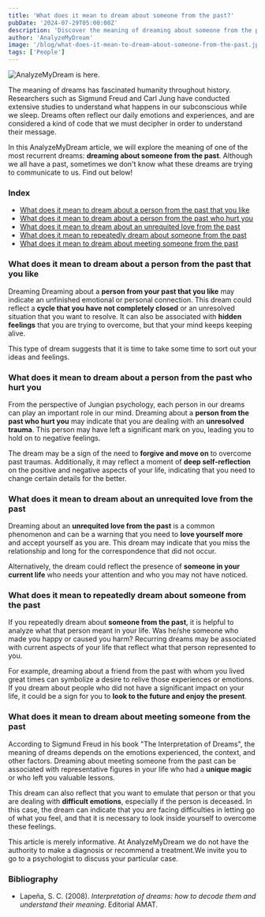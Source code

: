 ```yaml
---
title: 'What does it mean to dream about someone from the past?'
pubDate: '2024-07-29T05:00:00Z'
description: 'Discover the meaning of dreaming about someone from the past, from old flames to people who hurt you.'
author: 'AnalyzeMyDream'
image: '/blog/what-does-it-mean-to-dream-about-someone-from-the-past.jpeg'
tags: ['People']
---
```


![AnalyzeMyDream is here.](/blog/what-does-it-mean-to-dream-about-someone-from-the-past.jpeg)

The meaning of dreams has fascinated humanity throughout history. Researchers such as Sigmund Freud and Carl Jung have conducted extensive studies to understand what happens in our subconscious while we sleep. Dreams often reflect our daily emotions and experiences, and are considered a kind of code that we must decipher in order to understand their message.

In this AnalyzeMyDream article, we will explore the meaning of one of the most recurrent dreams: **dreaming about someone from the past**. Although we all have a past, sometimes we don't know what these dreams are trying to communicate to us. Find out below!

### Index

- [What does it mean to dream about a person from the past that you like](#what-does-it-mean-to-dream-about-a-person-from-the-past-that-you-like)
- [What does it mean to dream about a person from the past who hurt you](#what-does-it-mean-to-dream-about-a-person-from-the-past-who-hurt-you)
- [What does it mean to dream about an unrequited love from the past](#what-does-it-mean-to-dream-about-an-unrequited-love-from-the-past)
- [What does it mean to repeatedly dream about someone from the past](#what-does-it-mean-to-repeatedly-dream-about-someone-from-the-past)
- [What does it mean to dream about meeting someone from the past](#what-does-it-mean-to-dream-about-meeting-someone-from-the-past)

### What does it mean to dream about a person from the past that you like

Dreaming Dreaming about a **person from your past that you like** may indicate an unfinished emotional or personal connection. This dream could reflect a **cycle that you have not completely closed** or an unresolved situation that you want to resolve. It can also be associated with **hidden feelings** that you are trying to overcome, but that your mind keeps keeping alive.

This type of dream suggests that it is time to take some time to sort out your ideas and feelings. 

### What does it mean to dream about a person from the past who hurt you

From the perspective of Jungian psychology, each person in our dreams can play an important role in our mind. Dreaming about a **person from the past who hurt you** may indicate that you are dealing with an **unresolved trauma**. This person may have left a significant mark on you, leading you to hold on to negative feelings.

The dream may be a sign of the need to **forgive and move on** to overcome past traumas. Additionally, it may reflect a moment of **deep self-reflection** on the positive and negative aspects of your life, indicating that you need to change certain details for the better.

### What does it mean to dream about an unrequited love from the past

Dreaming about an **unrequited love from the past** is a common phenomenon and can be a warning that you need to **love yourself more** and accept yourself as you are. This dream may indicate that you miss the relationship and long for the correspondence that did not occur.

Alternatively, the dream could reflect the presence of **someone in your current life** who needs your attention and who you may not have noticed.

### What does it mean to repeatedly dream about someone from the past

If you repeatedly dream about **someone from the past**, it is helpful to analyze what that person meant in your life. Was he/she someone who made you happy or caused you harm? Recurring dreams may be associated with current aspects of your life that reflect what that person represented to you.

For example, dreaming about a friend from the past with whom you lived great times can symbolize a desire to relive those experiences or emotions. If you dream about people who did not have a significant impact on your life, it could be a sign for you to **look to the future and enjoy the present**. 

### What does it mean to dream about meeting someone from the past

According to Sigmund Freud in his book "The Interpretation of Dreams", the meaning of dreams depends on the emotions experienced, the context, and other factors. Dreaming about meeting someone from the past can be associated with representative figures in your life who had a **unique magic** or who left you valuable lessons. 

This dream can also reflect that you want to emulate that person or that you are dealing with **difficult emotions**, especially if the person is deceased. In this case, the dream can indicate that you are facing difficulties in letting go of what you feel, and that it is necessary to look inside yourself to overcome these feelings. 

This article is merely informative. At AnalyzeMyDream we do not have the authority to make a diagnosis or recommend a treatment.We invite you to go to a psychologist to discuss your particular case.

### Bibliography

- Lapeña, S. C. (2008). *Interpretation of dreams: how to decode them and understand their meaning*. Editorial AMAT.